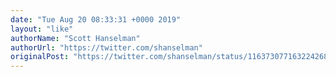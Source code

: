 ```yaml
---
date: "Tue Aug 20 08:33:31 +0000 2019"
layout: "like"
authorName: "Scott Hanselman"
authorUrl: "https://twitter.com/shanselman"
originalPost: "https://twitter.com/shanselman/status/1163730771632242688"
---
```

